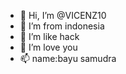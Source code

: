 - 👋 Hi, I’m @VICENZ10
- 👀 I’m from indonesia
- 🌱 I’m like hack
- 💞️ I’m love you
- 📫 name:bayu samudra 

<!---
VICENZ10/VICENZ10 is a ✨ special ✨ repository because its `README.md` (this file) appears on your GitHub profile.
You can click the Preview link to take a look at your changes.
--->

